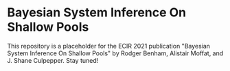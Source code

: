 # Bayesian System Inference On Shallow Pools

This repository is a placeholder for the ECIR 2021 publication 
"Bayesian System Inference On Shallow Pools" by Rodger Benham, Alistair Moffat,
and J. Shane Culpepper.
Stay tuned!
